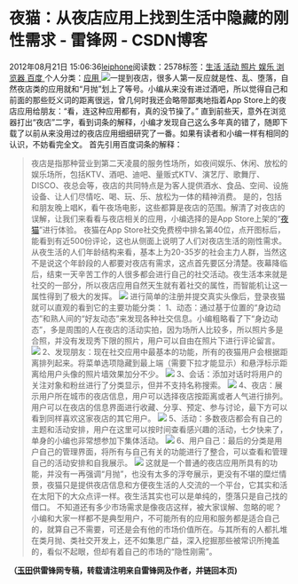 
# 夜猫：从夜店应用上找到生活中隐藏的刚性需求 - 雷锋网 - CSDN博客


2012年08月21日 15:06:36[leiphone](https://me.csdn.net/leiphone)阅读数：2578标签：[生活																](https://so.csdn.net/so/search/s.do?q=生活&t=blog)[活动																](https://so.csdn.net/so/search/s.do?q=活动&t=blog)[照片																](https://so.csdn.net/so/search/s.do?q=照片&t=blog)[娱乐																](https://so.csdn.net/so/search/s.do?q=娱乐&t=blog)[浏览器																](https://so.csdn.net/so/search/s.do?q=浏览器&t=blog)[百度																](https://so.csdn.net/so/search/s.do?q=百度&t=blog)[
							](https://so.csdn.net/so/search/s.do?q=浏览器&t=blog)[
																					](https://so.csdn.net/so/search/s.do?q=娱乐&t=blog)个人分类：[应用																](https://blog.csdn.net/leiphone/article/category/873392)
[
																								](https://so.csdn.net/so/search/s.do?q=娱乐&t=blog)
[
				](https://so.csdn.net/so/search/s.do?q=照片&t=blog)
[
			](https://so.csdn.net/so/search/s.do?q=照片&t=blog)
[
		](https://so.csdn.net/so/search/s.do?q=活动&t=blog)
[
	](https://so.csdn.net/so/search/s.do?q=生活&t=blog)
![](http://www.leiphone.com/wp-content/uploads/2012/08/nightcat-150x150.jpg)一提到夜店，很多人第一反应就是性、乱、堕落，自然夜店类的应用就和“月抛”划上了等号。小编从来没有进过酒吧，所以觉得自己和前面的那些贬义词的距离很远，曾几何时我还会略带鄙夷地指着App
 Store上的夜店应用给朋友：“看，连这种应用都有，真的没节操了。”
直到前些天，意外在浏览器打出“夜店”二字，看到词条的解释，小编才发现自己这么多年真的错了，随即下载了以前从来没用过的夜店应用细细研究了一番。如果有读者和小编一样有相同的认识，不妨看完全文。
首先引用百度词条的解释：
> 夜店是指那种营业到第二天凌晨的服务性场所，如夜间娱乐、休闲、放松的娱乐场所，包括KTV、酒吧、迪吧、量贩式KTV、演艺厅、歌舞厅、DISCO、夜总会等，夜店的共同特点是为客人提供酒水、食品、空间、设施设备、让人们尽情吃、喝、玩、乐、放松为一体的精神消费。
是的，包括和朋友晚上唱K，看午夜场电影，这些都算是夜店的范围。解清了对夜店的误解，让我们来看看与夜店相关的应用，小编选择的是App Store上架的“[夜猫](http://itunes.apple.com/cn/app/ye-mao/id520136106?mt=8)”进行体验。
夜猫在App Store社交免费榜中排名第40位，点开图标后，能看到有近500份评论，这也从侧面上说明了人们对夜店生活的刚性需求。从夜生活的人们年龄结构来看，基本上为20-35岁的社会主力人群，当然这不是说这个年龄段的人都要对夜店有需求，这点首先要区分清楚。夜幕降临后，结束一天辛苦工作的人很多都会进行自己的社交活动。夜生活本来就是社交的一部分，所以夜店应用自然天生就有着社交的属性，而智能机让这一属性得到了极大的发挥。
![](http://www.leiphone.com/wp-content/uploads/2012/08/yeamo1.png)
进行简单的注册并提交真实头像后，登录夜猫就可以直观的看到它的主要功能分类：
1、动态：通过基于位置的“身边动态”和熟人间的“好友动态”来发现各种社交信息。小编粗略看了下“身边动态”，多是周围的人在夜店的活动实拍，因为场所人比较多，所以照片多是合照，并没有发现秀下限的照片，用户可以自由在照片下进行评论留言。
![](http://www.leiphone.com/wp-content/uploads/2012/08/yeamo.jpg)
2、发现朋友：现在社交应用中最基本的功能，所有的夜猫用户会根据距离排列起来。将菜单选项隐藏到最上端（需要下拉才能显示）和悬浮标示距离给用户头像的照片墙效果加分不少。
![](http://www.leiphone.com/wp-content/uploads/2012/08/yeamo2.jpg)
3、会话：添加对话时将用户的关注对象和粉丝进行了分类显示，但并不支持名称搜索。
![](http://www.leiphone.com/wp-content/uploads/2012/08/yeamo3.jpg)
4、夜店：展示用户所在城市的夜店信息，用户可以选择夜店按距离或者人气进行排列。用户可以在夜店的信息界面进行收藏、分享、预定、参与讨论，最下方可以看到同样喜欢这家夜店的其它用户。
![](http://www.leiphone.com/wp-content/uploads/2012/08/yeamo4.jpg)
5、活动：多数夜店都会有自己的主题和活动安排，用户在这里可以按时间查看感兴趣的活动，七夕快来了，单身的小编也非常想参加下集体活动。
![](http://www.leiphone.com/wp-content/uploads/2012/08/yeamo5.jpg)
6、用户自己：最后的分类是用户自己的管理界面，将所有与自己有关的功能进行了整合，可以查看和管理自己的活动安排和自我展示。
![](http://www.leiphone.com/wp-content/uploads/2012/08/yeamo6.png)
这就是一个普通的夜店应用所具有的功能，并没有一再强调“月抛”，也没有太多的浮夸展示，更没有不堪的糜烂情景，夜猫只是提供夜店信息和方便夜生活的人交流的一个平台，它其实和活在太阳下的大众点评一样。夜生活其实也可以是单纯的，堕落只是自己找的借口。
不知道还有多少市场需求是像夜店这样，被大家误解、忽略的呢？小编和大家一样都不是典型用户，不可能所有的应用和服务都是适合自己的，就算自己不需要，可还是会有他的市场价值所在。与其所有的人都扎堆在类月抛、类社交开发上，还不如集思广益，深入挖掘那些被常识所掩盖的，看似不起眼，但却有着自己的市场的“隐性刚需”。

**（****[玉田](http://www.leiphone.com/author/lytivan0)****供****雷锋网****专稿，转载请注明来自雷锋网及作者，并链回本页)**


